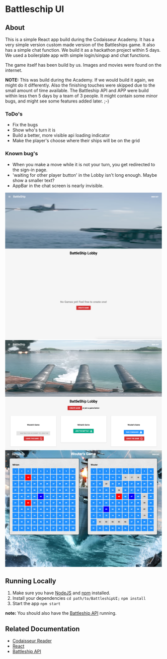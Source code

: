 # Battleschip UI

## About
This is a simple React app build during the Codaisseur Academy. It has a very simple version custom made version of the Battleships game. It also has a simple chat function. We build it as a hackathon project within 5 days. We used a boilerplate app with simple login/singup and chat functions.

The game itself has been build by us. Images and movies were found on the internet.

__NOTE:__ This was build during the Academy. If we would build it again, we might do it differently. Also the finishing touches were skipped due to the small amount of time available. The Battleship API and APP were build within less then 5 days by a team of 3 people. It might contain some minor bugs, and might see some features added later. ;-)

### ToDo's
  * Fix the bugs
  * Show who's turn it is
  * Build a better, more visible api loading indicator
  * Make the player's choose where their ships will be on the grid
### Known bug's
  * When you make a move while it is not your turn, you get redirected to the sign-in page.
  * 'waiting for other player button' in the Lobby isn't long enough. Maybe show a smaller text?
  * AppBar in the chat screen is nearly invisible.

[![](https://github.com/Woulei/BattleshipUI/blob/master/src/assets/screenshots/Screen%20Shot%202017-05-05%20at%2014.30.44.png?raw=true)](https://github.com/Woulei/BattleshipUI/blob/master/src/assets/screenshots/Screen%20Shot%202017-05-05%20at%2014.30.44.png?raw=true)
[![](https://github.com/Woulei/BattleshipUI/blob/master/src/assets/screenshots/Screen%20Shot%202017-05-05%20at%2014.31.51.png?raw=true)](https://github.com/Woulei/BattleshipUI/blob/master/src/assets/screenshots/Screen%20Shot%202017-05-05%20at%2014.31.51.png?raw=true)
[![](https://github.com/Woulei/BattleshipUI/blob/master/src/assets/screenshots/Screen%20Shot%202017-05-05%20at%2014.33.12.png?raw=true)](https://github.com/Woulei/BattleshipUI/blob/master/src/assets/screenshots/Screen%20Shot%202017-05-05%20at%2014.33.12.png?raw=true)

## Running Locally
  1. Make sure you have [NodeJS](https://nodejs.org/) and [npm](https://www.npmjs.com/) installed.
  2. Install your dependencies `cd path/to/BattleshipUI;` `npm install`
  3. Start the app `npm start`

 __note:__ You should also have the [Battleship API](https://github.com/Woulei/BattleshipAPI) running.
 
## Related Documentation
   * [Codaisseur Reader](https://reader.codaisseur.com/courses/advanced-bootcamp-f801cb01-3c56-4975-9610-3c22e8746b97)
   * [React](https://facebook.github.io/react/)
   * [Battleship API](https://github.com/Woulei/BattleshipAPI)
